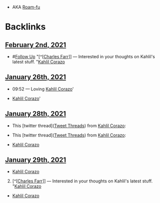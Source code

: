 - AKA [Roam-fu](<Roam-fu.md>)

# Backlinks
## [February 2nd, 2021](<February 2nd, 2021.md>)
- #[Follow Up](<Follow Up.md>) "[^[[Charles Farr](<^[[Charles Farr.md>)]] — Interested in your thoughts on Kahlil's latest stuff. "[Kahlil Corazo](<Kahlil Corazo.md>)

## [January 26th, 2021](<January 26th, 2021.md>)
- 09:52 — Loving [Kahlil Corazo](<Kahlil Corazo.md>)'

- [Kahlil Corazo](<Kahlil Corazo.md>)'

## [January 28th, 2021](<January 28th, 2021.md>)
- This [twitter thread]([Tweet Threads](<Tweet Threads.md>)) from [Kahlil Corazo](<Kahlil Corazo.md>):

- This [twitter thread]([Tweet Threads](<Tweet Threads.md>)) from [Kahlil Corazo](<Kahlil Corazo.md>):

- [Kahlil Corazo](<Kahlil Corazo.md>)

## [January 29th, 2021](<January 29th, 2021.md>)
- [Kahlil Corazo](<Kahlil Corazo.md>)

2. [^[[Charles Farr](<^[[Charles Farr.md>)]] — Interested in your thoughts on Kahlil's latest stuff. "[Kahlil Corazo](<Kahlil Corazo.md>)

- [Kahlil Corazo](<Kahlil Corazo.md>)

